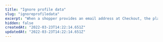 ```yaml
---
title: "Ignore profile data"
slug: "ignoreprofiledata"
excerpt: "When a shopper provides an email address at Checkout, the platform tries to retrieve existing profile information for that email and add it to the shopping cart information. Use this request if you want to change this behavior for a given cart, meaning profile information will not be included in the order automattically.\r\n\r\nThe [orderForm](https://developers.vtex.com/vtex-rest-api/reference/checkout-api-overview) is the data structure which represents a shopping cart and contains all information pertaining to it. Hence, the `orderFormId` is the identification code of a given cart.\r\n\r\nNote that this request will only work if you have not sent the `clientProfileData` to the cart yet. Sending it to a cart that already has a `clientProfileData` should return a status `403 Forbidden` error, with an `Access denied` message."
hidden: false
createdAt: "2022-03-23T14:22:14.651Z"
updatedAt: "2022-03-23T14:22:14.651Z"
---
```

